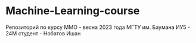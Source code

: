 # Machine-Learning-course
Репозиторий по курсу ММО - весна 2023 года МГТУ им. Баумана ИУ5 - 24М
студент - Нобатов Ишан
